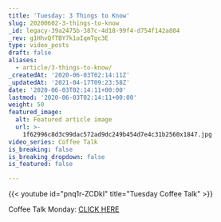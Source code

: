 ```yaml
---
title: 'Tuesday: 3 Things to Know'
slug: 20200602-3-things-to-know
_id: legacy-39a2475b-387c-4d18-99f4-d754f142a804
_rev: g1HhvQfTBY7k1oIqmTgc3E
type: video_posts
draft: false
aliases:
  - article/3-things-to-know/
_createdAt: '2020-06-03T02:14:11Z'
_updatedAt: '2021-04-17T09:23:58Z'
date: '2020-06-03T02:14:11+00:00'
lastmod: '2020-06-03T02:14:11+00:00'
weight: 50
featured_image:
  alt: Featured article image
  url: >-
    1f62996c8d3c99dac572ad9dc249b454d7e4c31b2560x1847.jpg
video_series: Coffee Talk
is_breaking: false
is_breaking_dropdown: false
is_featured: false

---
```

{{< youtube id="pnq1r-ZCDkI" title="Tuesday Coffee Talk" >}}

Coffee Talk Monday: [CLICK HERE](https://youtu.be/6nTg66NbRvw)